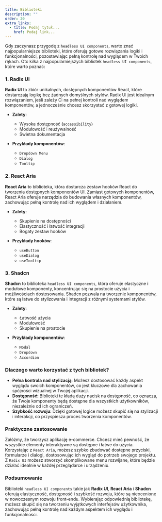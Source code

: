 ```yaml
---
title: Biblioteki
description: ""
order: 20
extra_links:
  - title: Podaj tytuł...
    href: Podaj link...
---
```


Gdy zaczynasz przygodę z `headless UI components`, warto znać najpopularniejsze biblioteki, które oferują gotowe rozwiązania logiki i funkcjonalności, pozostawiając pełną kontrolę nad wyglądem w Twoich rękach. Oto kilka z najpopularniejszych bibliotek `headless UI components`, które warto poznać:

### 1. Radix UI

**Radix UI** to zbiór unikalnych, dostępnych komponentów React, które dostarczają logikę bez żadnych domyślnych stylów. Radix UI jest idealnym rozwiązaniem, jeśli zależy Ci na pełnej kontroli nad wyglądem komponentów, a jednocześnie chcesz skorzystać z gotowej logiki.

- **Zalety**:

  - Wysoka dostępność (`accessibility`)
  - Modułowość i reużywalność
  - Świetna dokumentacja

- **Przykłady komponentów**:
  - `Dropdown Menu`
  - `Dialog`
  - `Tooltip`

### 2. React Aria

**React Aria** to biblioteka, która dostarcza zestaw hooków React do tworzenia dostępnych komponentów UI. Zamiast gotowych komponentów, React Aria oferuje narzędzia do budowania własnych komponentów, zachowując pełną kontrolę nad ich wyglądem i działaniem.

- **Zalety**:

  - Skupienie na dostępności
  - Elastyczność i łatwość integracji
  - Bogaty zestaw hooków

- **Przykłady hooków**:
  - `useButton`
  - `useDialog`
  - `useTooltip`

### 3. Shadcn

**Shadcn** to biblioteka `headless UI components`, która oferuje elastyczne i modułowe komponenty, koncentrując się na prostocie użycia i możliwościach dostosowania. Shadcn pozwala na tworzenie komponentów, które są łatwe do stylizowania i integracji z różnymi systemami stylów.

- **Zalety**:

  - Łatwość użycia
  - Modułowość
  - Skupienie na prostocie

- **Przykłady komponentów**:
  - `Modal`
  - `Dropdown`
  - `Accordion`

### Dlaczego warto korzystać z tych bibliotek?

- **Pełna kontrola nad stylizacją**: Możesz dostosować każdy aspekt wyglądu swoich komponentów, co jest kluczowe dla zachowania spójności wizualnej w Twojej aplikacji.
- **Dostępność**: Biblioteki te kładą duży nacisk na dostępność, co oznacza, że Twoje komponenty będą dostępne dla wszystkich użytkowników, niezależnie od ich ograniczeń.
- **Szybkość rozwoju**: Dzięki gotowej logice możesz skupić się na stylizacji i interakcji, co przyspiesza proces tworzenia komponentów.

### Praktyczne zastosowanie

Załóżmy, że tworzysz aplikację e-commerce. Chcesz mieć pewność, że wszystkie elementy interaktywne są dostępne i łatwe do użycia. Korzystając z `React Aria`, możesz szybko zbudować dostępne przyciski, formularze i dialogi, dostosowując ich wygląd do potrzeb swojego projektu. Z `Radix UI` możesz stworzyć skomplikowane menu rozwijane, które będzie działać idealnie w każdej przeglądarce i urządzeniu.

### Podsumowanie

Biblioteki `headless UI components` takie jak **Radix UI**, **React Aria** i **Shadcn** oferują elastyczność, dostępność i szybkość rozwoju, które są nieocenione w nowoczesnym rozwoju front-endu. Wybierając odpowiednią bibliotekę, możesz skupić się na tworzeniu wyjątkowych interfejsów użytkownika, zachowując pełną kontrolę nad każdym aspektem ich wyglądu i funkcjonalności.
